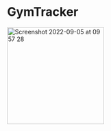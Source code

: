 # GymTracker
<img width="226" alt="Screenshot 2022-09-05 at 09 57 28" src="https://user-images.githubusercontent.com/91250039/188398342-0eb9e6a1-7d7a-48cc-a6da-fac4becb4539.png">
